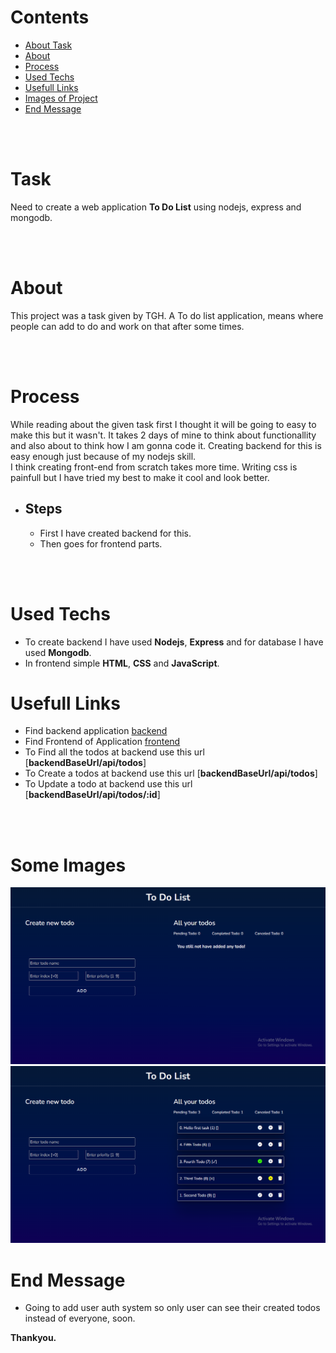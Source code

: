# Contents

- [About Task](#task)
- [About](#about)
- [Process](#process)
- [Used Techs](#used-techs)
- [Usefull Links](#usefull-links)
- [Images of Project](#some-images)
- [End Message](#end-message)

<br>
<br>

# Task

Need to create a web application <b>To Do List</b> using nodejs, express and mongodb.

<br>
<br>

# About

This project was a task given by TGH. A To do list application, means where people can add to do and work on that after some times.

<br>
<br>

# Process

While reading about the given task first I thought it will be going to easy to make this but it wasn't. It takes 2 days of mine to think about functionallity and also about to think how I am gonna code it. Creating backend for this is easy enough just because of my nodejs skill.
<br>
I think creating front-end from scratch takes more time. Writing css is painfull but I have tried my best to make it cool and look better.

- ## Steps
  - First I have created backend for this.
  - Then goes for frontend parts.

<br>
<br>

# Used Techs

- To create backend I have used <b>Nodejs</b>, <b>Express</b> and for database I have used <b>Mongodb</b>.
- In frontend simple <b>HTML</b>, <b>CSS</b> and <b>JavaScript</b>.

# Usefull Links

- Find backend application [backend](https://to-do-list-nodejs-yd7v.onrender.com)
- Find Frontend of Application [frontend](https://to-do-list-nodejs.netlify.app/)
- To Find all the todos at backend use this url [<b>backendBaseUrl/api/todos</b>]
- To Create a todos at backend use this url [<b>backendBaseUrl/api/todos</b>]
- To Update a todo at backend use this url [<b>backendBaseUrl/api/todos/:id</b>]

<br>
<br>

# Some Images

![Image](<./Frontend/images/Screenshot%20(75).png>)
![Image](<./Frontend/images/Screenshot%20(74).png>)

# End Message

- Going to add user auth system so only user can see their created todos instead of everyone, soon.

<b>Thankyou.</b>
